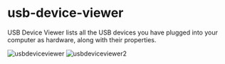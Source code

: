 # usb-device-viewer

USB Device Viewer lists all the USB devices you have plugged into your computer as hardware, along with their properties.

![usbdeviceviewer](https://user-images.githubusercontent.com/56451989/195168220-eb9f7f79-9eb9-4433-8d55-7e72f5f6e131.png)
![usbdeviceviewer2](https://user-images.githubusercontent.com/56451989/195168237-b7ecc2cf-6122-4734-8f75-0816bf0b6623.png)
